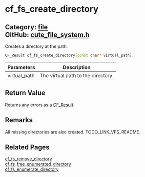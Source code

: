 [](../header.md ':include')

# cf_fs_create_directory

Category: [file](/api_reference?id=file)  
GitHub: [cute_file_system.h](https://github.com/RandyGaul/cute_framework/blob/master/include/cute_file_system.h)  
---

Creates a directory at the path.

```cpp
CF_Result cf_fs_create_directory(const char* virtual_path);
```

Parameters | Description
--- | ---
virtual_path | The virtual path to the directory.

## Return Value

Returns any errors as a [CF_Result](/utility/cf_result.md).

## Remarks

All missing directories are also created. TODO_LINK_VFS_README.

## Related Pages

[cf_fs_remove_directory](/file/cf_fs_remove_directory.md)  
[cf_fs_free_enumerated_directory](/file/cf_fs_free_enumerated_directory.md)  
[cf_fs_enumerate_directory](/file/cf_fs_enumerate_directory.md)  

